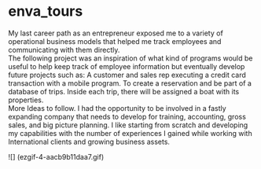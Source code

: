 # enva_tours
My last career path as an entrepreneur exposed me to a variety of operational business models that helped me track employees and communicating with them directly.    
The following project was an inspiration of what kind of programs would be useful to help keep track of employee information but eventually develop future projects such as: 
A customer and sales rep executing a credit card transaction with a mobile program. To create a reservation and be part of a database of trips. 
Inside each trip, there will be assigned a boat with its properties.  
More Ideas to follow. I had the opportunity to be involved in a fastly expanding company that needs to develop for training, accounting, gross sales, and big picture planning.
I like starting from scratch and developing my capabilities with the number of experiences I gained while working with International clients and growing business assets.

![] (ezgif-4-aacb9b11daa7.gif)
